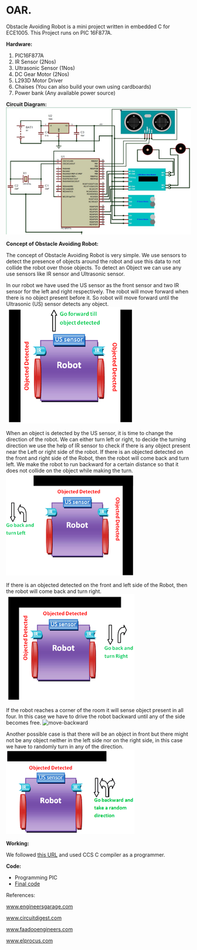 # OAR.
Obstacle Avoiding Robot is a mini project written in embedded C for ECE1005. 
This Project runs on PIC 16F877A.

**Hardware:**
1. PIC16F877A
2. IR Sensor (2Nos)
3. Ultrasonic Sensor (1Nos)
4. DC Gear Motor (2Nos)
5. L293D Motor Driver
6. Chaises (You can also build your own using cardboards)
7. Power bank (Any available power source)

**Circuit Diagram:**
![circuit](pics/circuit.jpg)

**Concept of Obstacle Avoiding Robot:**

The concept of Obstacle Avoiding Robot is very simple. We use sensors to detect the presence of objects around the robot and use this data to not collide the robot over those objects. To detect an Object we can use any use sensors like IR sensor and Ultrasonic sensor.

In our robot we have used the US sensor as the front sensor and two IR sensor for the left and right respectively. The robot will move forward when there is no object present before it. So robot will move forward until the Ultrasonic (US) sensor detects any object.
![move forward until](pics/move-forward.png)

When an object is detected by the US sensor, it is time to change the direction of the robot. We can either turn left or right, to decide the turning direction we use the help of IR sensor to check if there is any object present near the Left or right side of the robot.
If there is an objected detected on the front and right side of the Robot, then the robot will come back and turn left. We make the robot to run backward for a certain distance so that it does not collide on the object while making the turn.
![go back and turn left](pics/move-left.png)

If there is an objected detected on the front and left side of the Robot, then the robot will come back and turn right.
![turn right](pics/move-right.png)

If the robot reaches a corner of the room it will sense object present in all four. In this case we have to drive the robot backward until any of the side becomes free.
![move-backward](https://user-images.githubusercontent.com/35091051/60387017-efd7c280-9aba-11e9-83ca-2d8d7a412360.png)

Another possible case is that there will be an object in front but there might not be any object neither in the left side nor on the right side, in this case we have to randomly turn in any of the direction. 
![left or right](pics/move-left-or-right.png)

**Working:**

We followed [this URL](https://pic-microcontroller.com/ultrasonic-obstacle-avoiding-robot/) and used  CCS C compiler as a programmer.

**Code:**

- Programming PIC
- [Final code](final_code.c)







References:

www.engineersgarage.com

www.circuitdigest.com

www.faadooengineers.com

www.elprocus.com

